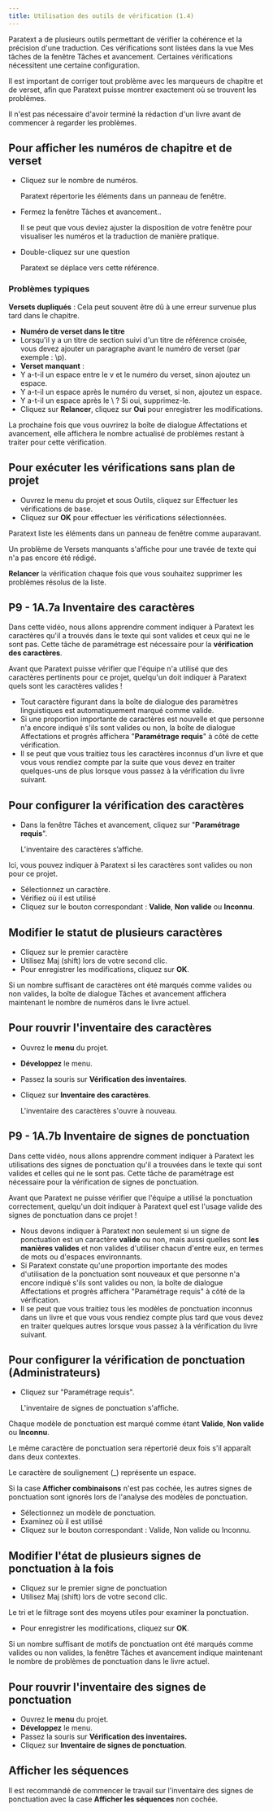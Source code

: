 ```yaml
---
title: Utilisation des outils de vérification (1.4)
---
```

Paratext a de plusieurs outils permettant de vérifier la cohérence et la précision d'une traduction. Ces vérifications sont listées dans la vue Mes tâches de la fenêtre Tâches et avancement. Certaines vérifications nécessitent une certaine configuration.

Il est important de corriger tout problème avec les marqueurs de chapitre et de verset, afin que Paratext puisse montrer exactement où se trouvent les problèmes.

Il n'est pas nécessaire d'avoir terminé la rédaction d'un livre avant de commencer à regarder les problèmes.

## Pour afficher les numéros de chapitre et de verset

-   Cliquez sur le nombre de numéros.

    Paratext répertorie les éléments dans un panneau de fenêtre.

-   Fermez la fenêtre Tâches et avancement..

    Il se peut que vous deviez ajuster la disposition de votre fenêtre pour visualiser les numéros et la traduction de manière pratique.

-   Double-cliquez sur une question

    Paratext se déplace vers cette référence.

### Problèmes typiques

**Versets dupliqués** : Cela peut souvent être dû à une erreur survenue plus tard dans le chapitre.

-   **Numéro de verset dans le titre**
-   Lorsqu'il y a un titre de section suivi d'un titre de référence croisée, vous devez ajouter un paragraphe avant le numéro de verset (par exemple : \\p).
-   **Verset manquant** :
-   Y a-t-il un espace entre le v et le numéro du verset, sinon ajoutez un espace.
-   Y a-t-il un espace après le numéro du verset, si non, ajoutez un espace.
-   Y a-t-il un espace après le \\ ? Si oui, supprimez-le.
-   Cliquez sur **Relancer**, cliquez sur **Oui** pour enregistrer les modifications.

La prochaine fois que vous ouvrirez la boîte de dialogue Affectations et avancement, elle affichera le nombre actualisé de problèmes restant à traiter pour cette vérification.

## Pour exécuter les vérifications sans plan de projet

-   Ouvrez le menu du projet et sous Outils, cliquez sur Effectuer les vérifications de base.
-   Cliquez sur **OK** pour effectuer les vérifications sélectionnées.

Paratext liste les éléments dans un panneau de fenêtre comme auparavant.

Un problème de Versets manquants s'affiche pour une travée de texte qui n'a pas encore été rédigé.

**Relancer** la vérification chaque fois que vous souhaitez supprimer les problèmes résolus de la liste.

## P9 - 1A.7a Inventaire des caractères

Dans cette vidéo, nous allons apprendre comment indiquer à Paratext les caractères qu'il a trouvés dans le texte qui sont valides et ceux qui ne le sont pas. Cette tâche de paramétrage est nécessaire pour la **vérification des caractères**.

Avant que Paratext puisse vérifier que l'équipe n'a utilisé que des caractères pertinents pour ce projet, quelqu'un doit indiquer à Paratext quels sont les caractères valides !

-   Tout caractère figurant dans la boîte de dialogue des paramètres linguistiques est automatiquement marqué comme valide.
-   Si une proportion importante de caractères est nouvelle et que personne n'a encore indiqué s'ils sont valides ou non, la boîte de dialogue Affectations et progrès affichera "**Paramétrage** **requis**" à côté de cette vérification.
-   Il se peut que vous traitiez tous les caractères inconnus d'un livre et que vous vous rendiez compte par la suite que vous devez en traiter quelques-uns de plus lorsque vous passez à la vérification du livre suivant.

## Pour configurer la vérification des caractères

-   Dans la fenêtre Tâches et avancement, cliquez sur "**Paramétrage requis**".

    L'inventaire des caractères s’affiche.

Ici, vous pouvez indiquer à Paratext si les caractères sont valides ou non pour ce projet.

-   Sélectionnez un caractère.
-   Vérifiez où il est utilisé
-   Cliquez sur le bouton correspondant : **Valide**, **Non valide** ou **Inconnu**.

## Modifier le statut de plusieurs caractères

-   Cliquez sur le premier caractère
-   Utilisez Maj (shift) lors de votre second clic.
-   Pour enregistrer les modifications, cliquez sur **OK**.

Si un nombre suffisant de caractères ont été marqués comme valides ou non valides, la boîte de dialogue Tâches et avancement affichera maintenant le nombre de numéros dans le livre actuel.

## Pour rouvrir l'inventaire des caractères

-   Ouvrez le **menu** du projet.
-   **Développez** le menu.
-   Passez la souris sur **Vérification des inventaires**.
-   Cliquez sur **Inventaire des caractères**.

    L'inventaire des caractères s'ouvre à nouveau.

## P9 - 1A.7b Inventaire de signes de ponctuation

Dans cette vidéo, nous allons apprendre comment indiquer à Paratext les utilisations des signes de ponctuation qu'il a trouvées dans le texte qui sont valides et celles qui ne le sont pas. Cette tâche de paramétrage est nécessaire pour la vérification de signes de ponctuation.

Avant que Paratext ne puisse vérifier que l'équipe a utilisé la ponctuation correctement, quelqu'un doit indiquer à Paratext quel est l'usage valide des signes de ponctuation dans ce projet !

-   Nous devons indiquer à Paratext non seulement si un signe de ponctuation est un caractère **valide** ou non, mais aussi quelles sont **les manières valides** et non valides d'utiliser chacun d'entre eux, en termes de mots ou d'espaces environnants.
-   Si Paratext constate qu'une proportion importante des modes d'utilisation de la ponctuation sont nouveaux et que personne n'a encore indiqué s'ils sont valides ou non, la boîte de dialogue Affectations et progrès affichera "Paramétrage requis" à côté de la vérification.
-   Il se peut que vous traitiez tous les modèles de ponctuation inconnus dans un livre et que vous vous rendiez compte plus tard que vous devez en traiter quelques autres lorsque vous passez à la vérification du livre suivant.

## Pour configurer la vérification de ponctuation (Administrateurs)

-   Cliquez sur "Paramétrage requis".

    L'inventaire de signes de ponctuation s'affiche.

Chaque modèle de ponctuation est marqué comme étant **Valide**, **Non valide** ou **Inconnu**.

Le même caractère de ponctuation sera répertorié deux fois s'il apparaît dans deux contextes.

Le caractère de soulignement (_) représente un espace.

Si la case **Afficher combinaisons** n'est pas cochée, les autres signes de ponctuation sont ignorés lors de l'analyse des modèles de ponctuation.

-   Sélectionnez un modèle de ponctuation.
-   Examinez où il est utilisé
-   Cliquez sur le bouton correspondant : Valide, Non valide ou Inconnu.

## Modifier l'état de plusieurs signes de ponctuation à la fois

-   Cliquez sur le premier signe de ponctuation
-   Utilisez Maj (shift) lors de votre second clic.

Le tri et le filtrage sont des moyens utiles pour examiner la ponctuation.

-   Pour enregistrer les modifications, cliquez sur **OK**.

Si un nombre suffisant de motifs de ponctuation ont été marqués comme valides ou non valides, la fenêtre Tâches et avancement indique maintenant le nombre de problèmes de ponctuation dans le livre actuel.

## Pour rouvrir l'inventaire des signes de ponctuation

-   Ouvrez le **menu** du projet.
-   **Développez** le menu.
-   Passez la souris sur **Vérification des inventaires.**
-   Cliquez sur **Inventaire de signes de ponctuation**.

## Afficher les séquences

Il est recommandé de commencer le travail sur l'inventaire des signes de ponctuation avec la case **Afficher les séquences** non cochée.
